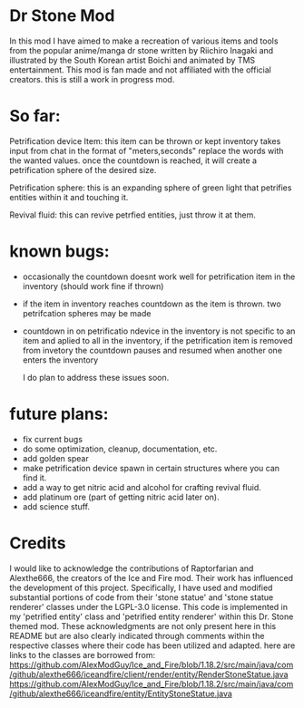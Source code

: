 # Dr Stone Mod
In this mod I have aimed to make a recreation of various items and tools from the popular anime/manga dr stone written by Riichiro Inagaki and illustrated by the South Korean artist Boichi and animated by TMS entertainment.
This mod is fan made and not affiliated with the official creators.
this is still a work in progress mod.

# So far:
Petrification device Item: 
  this item can be thrown or kept inventory
  takes input from chat in the format of "meters,seconds" replace the words with the wanted values.
  once the countdown is reached, it will create a petrification sphere of the desired size.

Petrification sphere:
  this is an expanding sphere of green light that petrifies entities within it and touching it.

Revival fluid:
  this can revive petrfied entities, just throw it at them.

# known bugs:
- occasionally the countdown doesnt work well for petrification item in the inventory (should work fine if thrown)
- if the item in inventory reaches countdown as the item is thrown. two petrifcation spheres may be made
- countdown in on petrificatio ndevice in the inventory is not specific to an item and aplied to all in the inventory, if the petrification item is removed from invetory the countdown pauses and resumed when another one enters the inventory

  I do plan to address these issues soon.

# future plans:
  - fix current bugs
  - do some optimization, cleanup, documentation, etc.
  - add golden spear
  - make petrification device spawn in certain structures where you can find it.
  - add a way to get nitric acid and alcohol for crafting revival fluid.
  - add platinum ore (part of getting nitric acid later on).
  - add science stuff.

# Credits
I would like to acknowledge the contributions of Raptorfarian and Alexthe666, the creators of the Ice and Fire mod. Their work has influenced the development of this project. Specifically, 
I have used and modified substantial portions of code from their 'stone statue' and 'stone statue renderer' classes under the LGPL-3.0 license. This code is implemented in my 'petrified entity' class and 'petrified entity renderer' within this Dr. Stone themed mod.
These acknowledgments are not only present here in this README but are also clearly indicated through comments within the respective classes where their code has been utilized and adapted.
here are links to the classes are borrowed from:
https://github.com/AlexModGuy/Ice_and_Fire/blob/1.18.2/src/main/java/com/github/alexthe666/iceandfire/client/render/entity/RenderStoneStatue.java
https://github.com/AlexModGuy/Ice_and_Fire/blob/1.18.2/src/main/java/com/github/alexthe666/iceandfire/entity/EntityStoneStatue.java
